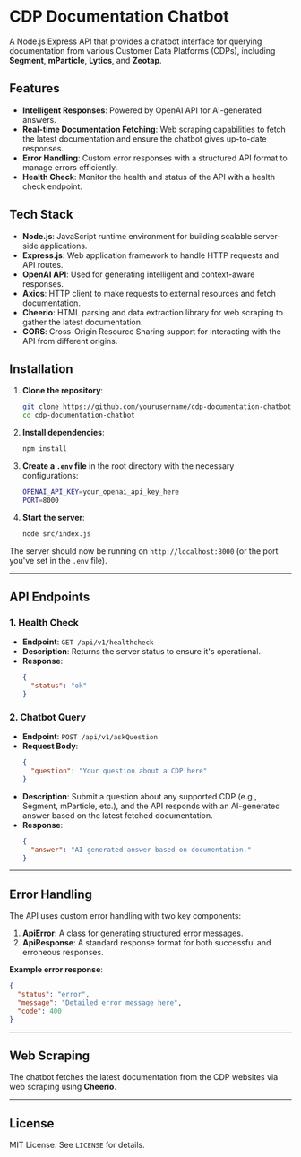 # CDP Documentation Chatbot

A Node.js Express API that provides a chatbot interface for querying documentation from various Customer Data Platforms (CDPs), including **Segment**, **mParticle**, **Lytics**, and **Zeotap**.

## Features

- **Intelligent Responses**: Powered by OpenAI API for AI-generated answers.
- **Real-time Documentation Fetching**: Web scraping capabilities to fetch the latest documentation and ensure the chatbot gives up-to-date responses.
- **Error Handling**: Custom error responses with a structured API format to manage errors efficiently.
- **Health Check**: Monitor the health and status of the API with a health check endpoint.

## Tech Stack

- **Node.js**: JavaScript runtime environment for building scalable server-side applications.
- **Express.js**: Web application framework to handle HTTP requests and API routes.
- **OpenAI API**: Used for generating intelligent and context-aware responses.
- **Axios**: HTTP client to make requests to external resources and fetch documentation.
- **Cheerio**: HTML parsing and data extraction library for web scraping to gather the latest documentation.
- **CORS**: Cross-Origin Resource Sharing support for interacting with the API from different origins.

## Installation

1. **Clone the repository**:
   ```bash
   git clone https://github.com/yourusername/cdp-documentation-chatbot.git
   cd cdp-documentation-chatbot
   ```

2. **Install dependencies**:
   ```bash
   npm install
   ```

3. **Create a `.env` file** in the root directory with the necessary configurations:
   ```bash
   OPENAI_API_KEY=your_openai_api_key_here
   PORT=8000
   ```

4. **Start the server**:
   ```bash
   node src/index.js
   ```

The server should now be running on `http://localhost:8000` (or the port you've set in the `.env` file).

---

## API Endpoints

### 1. Health Check

- **Endpoint**: `GET /api/v1/healthcheck`
- **Description**: Returns the server status to ensure it's operational.
- **Response**:
  ```json
  {
    "status": "ok"
  }
  ```

### 2. Chatbot Query

- **Endpoint**: `POST /api/v1/askQuestion`
- **Request Body**:
  ```json
  {
    "question": "Your question about a CDP here"
  }
  ```
- **Description**: Submit a question about any supported CDP (e.g., Segment, mParticle, etc.), and the API responds with an AI-generated answer based on the latest fetched documentation.
- **Response**:
  ```json
  {
    "answer": "AI-generated answer based on documentation."
  }
  ```

---

## Error Handling

The API uses custom error handling with two key components:

1. **ApiError**: A class for generating structured error messages.
2. **ApiResponse**: A standard response format for both successful and erroneous responses.

**Example error response**:
```json
{
  "status": "error",
  "message": "Detailed error message here",
  "code": 400
}
```

---

## Web Scraping

The chatbot fetches the latest documentation from the CDP websites via web scraping using **Cheerio**.

---

## License

MIT License. See `LICENSE` for details.

